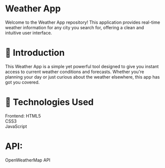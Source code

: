 <h1>Weather App</h1>
Welcome to the Weather App repository! This application provides real-time weather information for any city you search for, offering a clean and intuitive user interface.

<h1>🌟 Introduction</h1>
This Weather App is a simple yet powerful tool designed to give you instant access to current weather conditions and forecasts. Whether you're planning your day or just curious about the weather elsewhere, this app has got you covered.

<h1>🚀 Technologies Used</h1>
Frontend:
HTML5<br>
CSS3 <br>
JavaScript

<h1>API:</h1>

OpenWeatherMap API 
